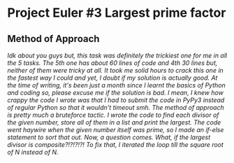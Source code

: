 # **Project Euler #3 Largest prime factor**
## **Method of Approach**
*Idk about you guys but, this task was definitely the trickiest one for me in all the 5 tasks. The 5th one has about 60 lines of code and 4th 30 lines but, neither of them were tricky at all. It took me solid hours to crack this one in the fastest way I could and yet, I doubt if my solution is actually good. At the time of writing, it's been just a month since I learnt the basics of Python and coding so, please excuse me if the solution is bad. I mean, I knew how crappy the code I wrote was that I had to submit the code in PyPy3 instead of regular Python so that it wouldn't timeout smh. The method of approach is pretty much a bruteforce tactic. I wrote the code to find each divisor of the given number, store all of them in a list and print the largest. The code went haywire when the given number itself was prime, so I made an if-else statement to sort that out. Now, a question comes. What, if the largest divisor is composite?!?!?!?! To fix that, I iterated the loop till the square root of N instead of N.*
